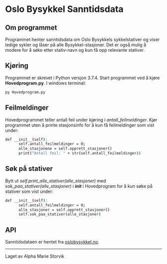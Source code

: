 
# Oslo Bysykkel Sanntidsdata #

## Om programmet ##
Programmet henter sanntidsdata om Oslo Bysykkels sykkelstativer og viser ledige sykler og låser på alle Bysykkel-stasjoner. Det er også mulig å modere for å søke etter stativ-navn og kun få opp relevante stativer.

## Kjøring ##
Programmet er skrevet i Python versjon 3.7.4.
Start programmet ved å kjøre **Hovedprogram.py**.
I windows terminal:
```bash
py Hovedprogram.py
```

## Feilmeldinger ##
Hovedprogrammet teller antall feil under kjøring i *antall_feilmeldinger*.
Kjør programmet uten å printe stasjonsinfo for å kun få feilmeldinger som vist under:

``` bash
def __init__(self):
      self.antall_feilmeldinger = 0;
      alle_stasjonene = self.opprett_stasjoner()
      print("Antall feil: " + str(self.antall_feilmeldinger))

```

## Søk på stativer ##

Bytt ut *self.print_alle_stativer(alle_stasjoner)* med *sok_paa_stativer(alle_stasjoner)* i *__init__* i Hovedprogram for å kun søke på stativer som vist under:

``` bash
def __init__(self):
      self.antall_feilmeldinger = 0;
      alle_stasjoner = self.opprett_stasjoner()
      self.sok_paa_stativer(alle_stasjoner)
```


## API ##
Sanntidsdataen er hentet fra [oslobysykkel.no](https://oslobysykkel.no/apne-data/sanntid).


---
Laget av Alpha Marie Storvik
